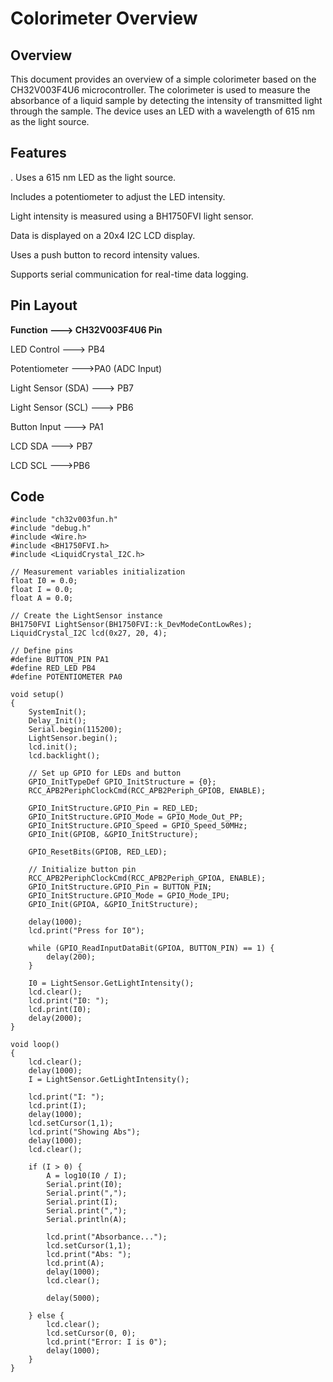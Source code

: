 # Colorimeter Overview

## Overview

This document provides an overview of a simple colorimeter based on the CH32V003F4U6 microcontroller. The colorimeter is used to measure the absorbance of a liquid sample by detecting the intensity of transmitted light through the sample. The device uses an LED with a wavelength of 615 nm as the light source.

## Features

. Uses a 615 nm LED as the light source.

Includes a potentiometer to adjust the LED intensity.

Light intensity is measured using a BH1750FVI light sensor.

Data is displayed on a 20x4 I2C LCD display.

Uses a push button to record intensity values.

Supports serial communication for real-time data logging.

## Pin Layout

**Function      --->       CH32V003F4U6 Pin**

LED Control         --->     PB4

Potentiometer           --->PA0 (ADC Input)

Light Sensor (SDA)      ---> PB7

Light Sensor (SCL)     ---> PB6

Button Input           ---> PA1

LCD SDA                ---> PB7

LCD SCL                   --->PB6

## Code
```
#include "ch32v003fun.h"
#include "debug.h"
#include <Wire.h>
#include <BH1750FVI.h>
#include <LiquidCrystal_I2C.h>

// Measurement variables initialization
float I0 = 0.0;
float I = 0.0;
float A = 0.0;

// Create the LightSensor instance
BH1750FVI LightSensor(BH1750FVI::k_DevModeContLowRes);
LiquidCrystal_I2C lcd(0x27, 20, 4);

// Define pins
#define BUTTON_PIN PA1
#define RED_LED PB4
#define POTENTIOMETER PA0

void setup()
{
    SystemInit();
    Delay_Init();
    Serial.begin(115200);
    LightSensor.begin();  
    lcd.init();
    lcd.backlight();

    // Set up GPIO for LEDs and button
    GPIO_InitTypeDef GPIO_InitStructure = {0};
    RCC_APB2PeriphClockCmd(RCC_APB2Periph_GPIOB, ENABLE);

    GPIO_InitStructure.GPIO_Pin = RED_LED;
    GPIO_InitStructure.GPIO_Mode = GPIO_Mode_Out_PP;
    GPIO_InitStructure.GPIO_Speed = GPIO_Speed_50MHz;
    GPIO_Init(GPIOB, &GPIO_InitStructure);

    GPIO_ResetBits(GPIOB, RED_LED);

    // Initialize button pin
    RCC_APB2PeriphClockCmd(RCC_APB2Periph_GPIOA, ENABLE);
    GPIO_InitStructure.GPIO_Pin = BUTTON_PIN;
    GPIO_InitStructure.GPIO_Mode = GPIO_Mode_IPU;
    GPIO_Init(GPIOA, &GPIO_InitStructure);
    
    delay(1000);
    lcd.print("Press for I0");
    
    while (GPIO_ReadInputDataBit(GPIOA, BUTTON_PIN) == 1) {
        delay(200);
    }
    
    I0 = LightSensor.GetLightIntensity();
    lcd.clear();
    lcd.print("I0: ");
    lcd.print(I0);
    delay(2000);
}

void loop()
{
    lcd.clear();
    delay(1000);
    I = LightSensor.GetLightIntensity();
    
    lcd.print("I: ");
    lcd.print(I);
    delay(1000);
    lcd.setCursor(1,1);
    lcd.print("Showing Abs");
    delay(1000);
    lcd.clear();

    if (I > 0) {
        A = log10(I0 / I);
        Serial.print(I0);
        Serial.print(",");
        Serial.print(I);
        Serial.print(",");
        Serial.println(A);

        lcd.print("Absorbance...");
        lcd.setCursor(1,1);
        lcd.print("Abs: ");
        lcd.print(A);
        delay(1000);
        lcd.clear();
        
        delay(5000);
        
    } else {
        lcd.clear();
        lcd.setCursor(0, 0);
        lcd.print("Error: I is 0");
        delay(1000);
    }
}
```
